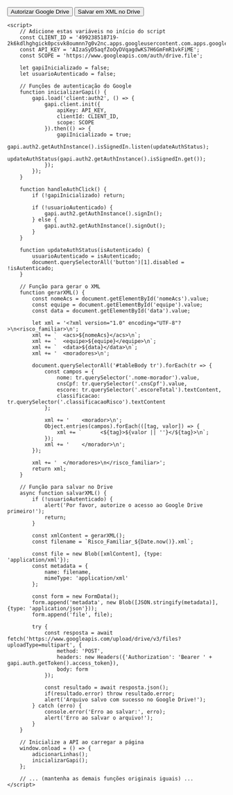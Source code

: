 <html lang="en">
<head>
    <!-- ... (mantenha o head original igual) ... -->
    <!-- Remova a linha do XLSX e adicione a API do Google -->
    <script src="https://apis.google.com/js/api.js"></script>
</head>
<body>
    <!-- ... (mantenha o body original igual) ... -->
    <button type="button" onclick="handleAuthClick()">Autorizar Google Drive</button>
    <button type="button" onclick="salvarXML()">Salvar em XML no Drive</button>

    <script>
        // Adicione estas variáveis no início do script
        const CLIENT_ID = '499238518719-2k6kdlhghgick0pcsvk8oumnn7g0v2nc.apps.googleusercontent.com.apps.googleusercontent.com';
        const API_KEY = 'AIzaSyD5aqfZoOyDVqagdwKS7H6GmFmR1vkFiME';
        const SCOPE = 'https://www.googleapis.com/auth/drive.file';
        
        let gapiInicializado = false;
        let usuarioAutenticado = false;

        // Funções de autenticação do Google
        function inicializarGapi() {
            gapi.load('client:auth2', () => {
                gapi.client.init({
                    apiKey: API_KEY,
                    clientId: CLIENT_ID,
                    scope: SCOPE
                }).then(() => {
                    gapiInicializado = true;
                    gapi.auth2.getAuthInstance().isSignedIn.listen(updateAuthStatus);
                    updateAuthStatus(gapi.auth2.getAuthInstance().isSignedIn.get());
                });
            });
        }

        function handleAuthClick() {
            if (!gapiInicializado) return;
            
            if (!usuarioAutenticado) {
                gapi.auth2.getAuthInstance().signIn();
            } else {
                gapi.auth2.getAuthInstance().signOut();
            }
        }

        function updateAuthStatus(isAutenticado) {
            usuarioAutenticado = isAutenticado;
            document.querySelectorAll('button')[1].disabled = !isAutenticado;
        }

        // Função para gerar o XML
        function gerarXML() {
            const nomeAcs = document.getElementById('nomeAcs').value;
            const equipe = document.getElementById('equipe').value;
            const data = document.getElementById('data').value;
            
            let xml = '<?xml version="1.0" encoding="UTF-8"?>\n<risco_familiar>\n';
            xml += `  <acs>${nomeAcs}</acs>\n`;
            xml += `  <equipe>${equipe}</equipe>\n`;
            xml += `  <data>${data}</data>\n`;
            xml += '  <moradores>\n';

            document.querySelectorAll('#tableBody tr').forEach(tr => {
                const campos = {
                    nome: tr.querySelector('.nome-morador').value,
                    cnsCpf: tr.querySelector('.cnsCpf').value,
                    escore: tr.querySelector('.escoreTotal').textContent,
                    classificacao: tr.querySelector('.classificacaoRisco').textContent
                };

                xml += '    <morador>\n';
                Object.entries(campos).forEach(([tag, valor]) => {
                    xml += `      <${tag}>${valor || ''}</${tag}>\n`;
                });
                xml += '    </morador>\n';
            });

            xml += '  </moradores>\n</risco_familiar>';
            return xml;
        }

        // Função para salvar no Drive
        async function salvarXML() {
            if (!usuarioAutenticado) {
                alert('Por favor, autorize o acesso ao Google Drive primeiro!');
                return;
            }

            const xmlContent = gerarXML();
            const filename = `Risco_Familiar_${Date.now()}.xml`;
            
            const file = new Blob([xmlContent], {type: 'application/xml'});
            const metadata = {
                name: filename,
                mimeType: 'application/xml'
            };

            const form = new FormData();
            form.append('metadata', new Blob([JSON.stringify(metadata)], {type: 'application/json'}));
            form.append('file', file);

            try {
                const resposta = await fetch('https://www.googleapis.com/upload/drive/v3/files?uploadType=multipart', {
                    method: 'POST',
                    headers: new Headers({'Authorization': 'Bearer ' + gapi.auth.getToken().access_token}),
                    body: form
                });
                
                const resultado = await resposta.json();
                if(resultado.error) throw resultado.error;
                alert('Arquivo salvo com sucesso no Google Drive!');
            } catch (erro) {
                console.error('Erro ao salvar:', erro);
                alert('Erro ao salvar o arquivo!');
            }
        }

        // Inicialize a API ao carregar a página
        window.onload = () => {
            adicionarLinhas();
            inicializarGapi();
        };

        // ... (mantenha as demais funções originais iguais) ...
    </script>
</body>
</html>
